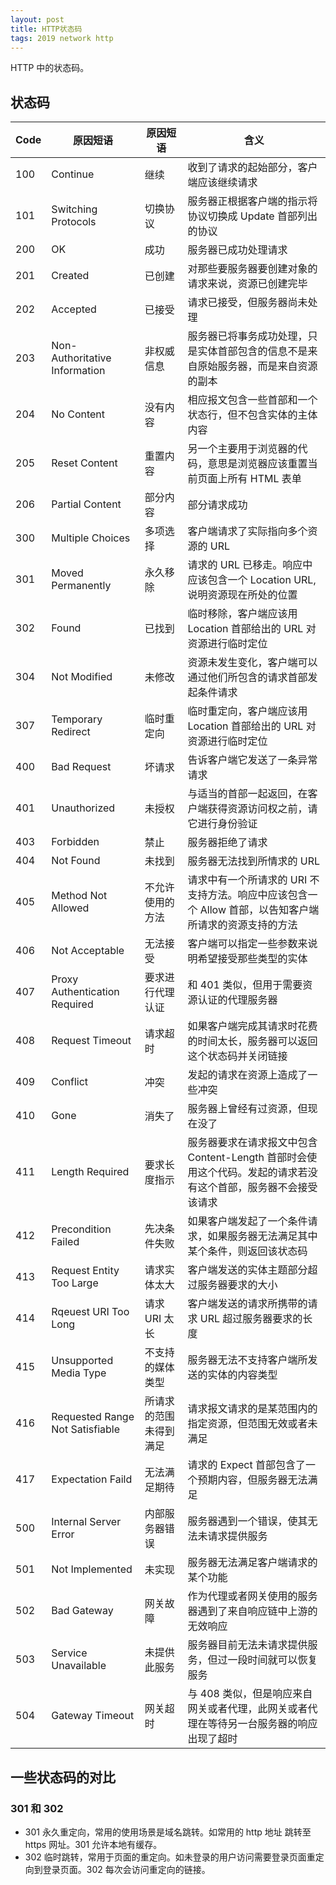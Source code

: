 ```yaml
---
layout: post
title: HTTP状态码
tags: 2019 network http
---
```


HTTP 中的状态码。

## 状态码

| Code | 原因短语                        | 原因短语               | 含义                                                                                                           |
| ---- | ------------------------------- | ---------------------- | -------------------------------------------------------------------------------------------------------------- |
| 100  | Continue                        | 继续                   | 收到了请求的起始部分，客户端应该继续请求                                                                       |
| 101  | Switching Protocols             | 切换协议               | 服务器正根据客户端的指示将协议切换成 Update 首部列出的协议                                                     |
| 200  | OK                              | 成功                   | 服务器已成功处理请求                                                                                           |
| 201  | Created                         | 已创建                 | 对那些要服务器要创建对象的请求来说，资源已创建完毕                                                             |
| 202  | Accepted                        | 已接受                 | 请求已接受，但服务器尚未处理                                                                                   |
| 203  | Non-Authoritative Information   | 非权威信息             | 服务器已将事务成功处理，只是实体首部包含的信息不是来自原始服务器，而是来自资源的副本                           |
| 204  | No Content                      | 没有内容               | 相应报文包含一些首部和一个状态行，但不包含实体的主体内容                                                       |
| 205  | Reset Content                   | 重置内容               | 另一个主要用于浏览器的代码，意思是浏览器应该重置当前页面上所有 HTML 表单                                       |
| 206  | Partial Content                 | 部分内容               | 部分请求成功                                                                                                   |
| 300  | Multiple Choices                | 多项选择               | 客户端请求了实际指向多个资源的 URL                                                                             |
| 301  | Moved Permanently               | 永久移除               | 请求的 URL 已移走。响应中应该包含一个 Location URL,说明资源现在所处的位置                                      |
| 302  | Found                           | 已找到                 | 临时移除，客户端应该用 Location 首部给出的 URL 对资源进行临时定位                                              |
| 304  | Not Modified                    | 未修改                 | 资源未发生变化，客户端可以通过他们所包含的请求首部发起条件请求                                                 |
| 307  | Temporary Redirect              | 临时重定向             | 临时重定向，客户端应该用 Location 首部给出的 URL 对资源进行临时定位                                            |
| 400  | Bad Request                     | 坏请求                 | 告诉客户端它发送了一条异常请求                                                                                 |
| 401  | Unauthorized                    | 未授权                 | 与适当的首部一起返回，在客户端获得资源访问权之前，请它进行身份验证                                             |
| 403  | Forbidden                       | 禁止                   | 服务器拒绝了请求                                                                                               |
| 404  | Not Found                       | 未找到                 | 服务器无法找到所情求的 URL                                                                                     |
| 405  | Method Not Allowed              | 不允许使用的方法       | 请求中有一个所请求的 URI 不支持方法。响应中应该包含一个 Allow 首部，以告知客户端所请求的资源支持的方法         |
| 406  | Not Acceptable                  | 无法接受               | 客户端可以指定一些参数来说明希望接受那些类型的实体                                                             |
| 407  | Proxy Authentication Required   | 要求进行代理认证       | 和 401 类似，但用于需要资源认证的代理服务器                                                                    |
| 408  | Request Timeout                 | 请求超时               | 如果客户端完成其请求时花费的时间太长，服务器可以返回这个状态码并关闭链接                                       |
| 409  | Conflict                        | 冲突                   | 发起的请求在资源上造成了一些冲突                                                                               |
| 410  | Gone                            | 消失了                 | 服务器上曾经有过资源，但现在没了                                                                               |
| 411  | Length Required                 | 要求长度指示           | 服务器要求在请求报文中包含 Content-Length 首部时会使用这个代码。发起的请求若没有这个首部，服务器不会接受该请求 |
| 412  | Precondition Failed             | 先决条件失败           | 如果客户端发起了一个条件请求，如果服务器无法满足其中某个条件，则返回该状态码                                   |
| 413  | Request Entity Too Large        | 请求实体太大           | 客户端发送的实体主题部分超过服务器要求的大小                                                                   |
| 414  | Rqeuest URI Too Long            | 请求 URI 太长          | 客户端发送的请求所携带的请求 URL 超过服务器要求的长度                                                          |
| 415  | Unsupported Media Type          | 不支持的媒体类型       | 服务器无法不支持客户端所发送的实体的内容类型                                                                   |
| 416  | Requested Range Not Satisfiable | 所请求的范围未得到满足 | 请求报文请求的是某范围内的指定资源，但范围无效或者未满足                                                       |
| 417  | Expectation Faild               | 无法满足期待           | 请求的 Expect 首部包含了一个预期内容，但服务器无法满足                                                         |
| 500  | Internal Server Error           | 内部服务器错误         | 服务器遇到一个错误，使其无法未请求提供服务                                                                     |
| 501  | Not Implemented                 | 未实现                 | 服务器无法满足客户端请求的某个功能                                                                             |
| 502  | Bad Gateway                     | 网关故障               | 作为代理或者网关使用的服务器遇到了来自响应链中上游的无效响应                                                   |
| 503  | Service Unavailable             | 未提供此服务           | 服务器目前无法未请求提供服务，但过一段时间就可以恢复服务                                                       |
| 504  | Gateway Timeout                 | 网关超时               | 与 408 类似，但是响应来自网关或者代理，此网关或者代理在等待另一台服务器的响应出现了超时                        |

## 一些状态码的对比

### 301 和 302

- 301 永久重定向，常用的使用场景是域名跳转。如常用的 http 地址 跳转至 https 网址。301 允许本地有缓存。
- 302 临时跳转，常用于页面的重定向。如未登录的用户访问需要登录页面重定向到登录页面。302 每次会访问重定向的链接。
